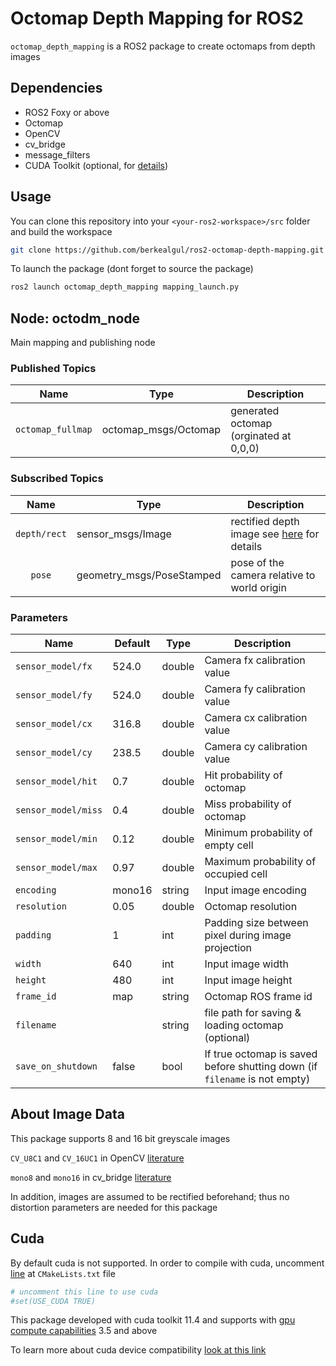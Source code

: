 # Octomap Depth Mapping for ROS2

`octomap_depth_mapping` is a ROS2 package to create octomaps from depth images

## Dependencies

- ROS2 Foxy or above
- Octomap
- OpenCV
- cv_bridge
- message_filters
- CUDA Toolkit (optional, for [details](#Cuda))

## Usage

You can clone this repository into your `<your-ros2-workspace>/src` folder and build the workspace

```bash
git clone https://github.com/berkealgul/ros2-octomap-depth-mapping.git
```
To launch the package (dont forget to source the package)
```bash
ros2 launch octomap_depth_mapping mapping_launch.py
```

## Node: octodm_node

Main mapping and publishing node

### Published Topics
|Name|Type|Description|
|---|---|---|
|`octomap_fullmap`| octomap_msgs/Octomap | generated octomap (orginated at 0,0,0) |

### Subscribed Topics 
|Name|Type|Description|
|:---:|---|---|
|`depth/rect` | sensor_msgs/Image | rectified depth image see [here](#About-Image-Data) for details |
| `pose` | geometry_msgs/PoseStamped | pose of the camera relative to world origin |
 
### Parameters
|Name|Default|Type|Description|
|---|---|---|---|
|`sensor_model/fx` | 524.0 | double | Camera fx calibration value |
|`sensor_model/fy` | 524.0 | double | Camera fy calibration value |
|`sensor_model/cx` | 316.8 | double | Camera cx calibration value |
|`sensor_model/cy` | 238.5 | double | Camera cy calibration value |
|`sensor_model/hit` | 0.7 | double | Hit probability of octomap |
|`sensor_model/miss`| 0.4 | double | Miss probability of octomap |
|`sensor_model/min` | 0.12 | double | Minimum probability of empty cell |
|`sensor_model/max` | 0.97 | double | Maximum probability of occupied cell |
|`encoding` | mono16 | string | Input image encoding |
|`resolution` | 0.05 | double | Octomap resolution |
|`padding` | 1 | int | Padding size between pixel during  image projection |
|`width` | 640 | int | Input image width |
|`height` | 480 | int | Input image height |
|`frame_id` | map | string | Octomap ROS frame id |
|`filename` |  | string | file path for saving & loading octomap (optional) |
|`save_on_shutdown` | false | bool | If true octomap is saved before shutting down (if `filename` is not empty) |

## About Image Data

This package supports 8 and 16 bit greyscale images

`CV_U8C1` and `CV_16UC1` in OpenCV [literature](http://ninghang.blogspot.com/2012/11/list-of-mat-type-in-opencv.html) 

`mono8` and `mono16` in cv_bridge [literature](http://docs.ros.org/en/diamondback/api/cv_bridge/html/c++/namespacecv__bridge.html#a49fedf7e642d505557b866f6e307a034)

In addition, images are assumed to be rectified beforehand; thus no distortion parameters are needed for this package

## Cuda

By default cuda is not supported. In order to compile with cuda, uncomment [line](https://github.com/berkealgul/ros2-octomap-depth-mapping/blob/1a8d29c2004f0891bf81fbf1937c6d8b9ced48cf/CMakeLists.txt#L18) at `CMakeLists.txt` file

```cmake
# uncomment this line to use cuda
#set(USE_CUDA TRUE)
```

This package developed with cuda toolkit 11.4 and supports with [gpu compute capabilities](https://developer.nvidia.com/cuda-gpus) 3.5 and above

To learn more about cuda device compatibility [look at this link](https://docs.nvidia.com/deploy/cuda-compatibility/index.html)
